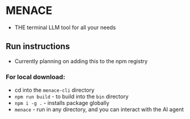 # MENACE

* THE terminal LLM tool for all your needs

## Run instructions

* Currently planning  on adding this to the npm registry

### For local download:

* cd into the `menace-cli` directory
* `npm run build` - to build into the `bin` directory
* `npm i -g .` - installs package globally
* `menace` - run in any directory, and you can interact with the AI agent
